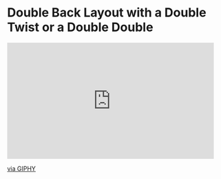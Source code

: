 # Double Back Layout with a Double Twist or a Double Double


<iframe src="https://giphy.com/embed/B4SxOKxVPS6JOEAE4a" width="480" height="270" frameBorder="0" class="giphy-embed" allowFullScreen></iframe><p><a href="https://giphy.com/gifs/B4SxOKxVPS6JOEAE4a">via GIPHY</a></p>
